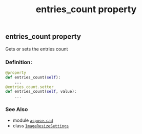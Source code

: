 ﻿---
title: entries_count property
second_title: Aspose.CAD for Python via .NET API References
description: 
type: docs
weight: 50
url: /aspose.cad/imageresizesettings/entries_count/
is_root: false
---

## entries_count property


Gets or sets the entries count
### Definition:
```python
@property
def entries_count(self):
    ...
@entries_count.setter
def entries_count(self, value):
    ...
```

### See Also
* module [`aspose.cad`](../../)
* class [`ImageResizeSettings`](/cad/python-net/aspose.cad/imageresizesettings)
